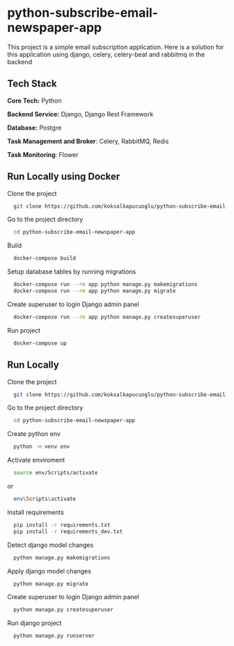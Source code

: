 # python-subscribe-email-newspaper-app
This project is a simple email subscription application. Here is a solution for this application using django, celery, celery-beat and rabbitmq in the backend

## Tech Stack

**Core Tech:** Python

**Backend Service:** Django, Django Rest Framework

**Database:** Postgre

**Task Management and Broker**: Celery, RabbitMQ, Redis

**Task Monitoring**: Flower

## Run Locally using Docker

Clone the project

```bash
  git clone https://github.com/koksalkapucuoglu/python-subscribe-email-newspaper-app.git
```

Go to the project directory

```bash
  cd python-subscribe-email-newspaper-app
```

Build

```bash
  docker-compose build
```

Setup database tables by running migrations

```bash
  docker-compose run --rm app python manage.py makemigrations
  docker-compose run --rm app python manage.py migrate
```

Create superuser to login Django admin panel

```bash
  docker-compose run --rm app python manage.py createsuperuser
```

Run project

```bash
  docker-compose up
```

## Run Locally

Clone the project

```bash
  git clone https://github.com/koksalkapucuoglu/python-subscribe-email-newspaper-app.git
```

Go to the project directory

```bash
  cd python-subscribe-email-newspaper-app
```

Create python env

```bash
  python -m venv env
```

Activate enviroment

```bash
  source env/Scripts/activate
```

or

```bash
  env\Scripts\activate
```

Install requirements

```bash
  pip install -r requirements.txt
  pip install -r requirements_dev.txt
```

Detect django model changes

```bash
  python manage.py makemigrations
```

Apply django model changes

```bash
  python manage.py migrate
```

Create superuser to login Django admin panel

```bash
  python manage.py createsuperuser
```

Run django project

```bash
  python manage.py runserver
```